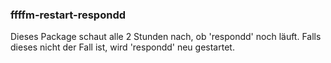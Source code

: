 ### ffffm-restart-respondd
Dieses Package schaut alle 2 Stunden nach, ob 'respondd' noch läuft. Falls dieses nicht der Fall ist, wird 'respondd' neu gestartet.